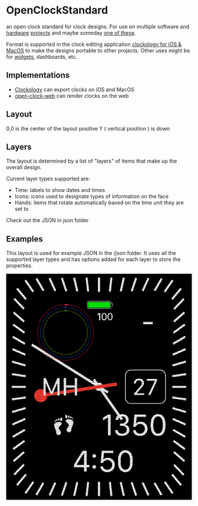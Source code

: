 # OpenClockStandard
an open clock standard for clock designs.  For use on multiple software and [hardware](https://github.com/sqfmi/Watchy) [projects](https://github.com/wiz78/WeatherClock) and maybe someday [one of these](https://github.com/Open-Smartwatch/open-smartwatch.github.io).

Format is supported in the clock editing application [clockology for iOS & MacOS](https://clockologyapp.com/) to make the designs portable to other projects.  Other uses might be for [widgets](https://widgetyapp.com/), dashboards, etc. 

## Implementations

* [Clockology](https://clockologyapp.com/) can export clocks on iOS and MacOS
* [open-clock-web](https://github.com/mlc/open-clock-web/) can render clocks on the web

## Layout

0,0 is the center of the layout
positive Y ( vertical position ) is down

## Layers

The layout is determined by a list of "layers" of items that make up the overall design.  

Current layer types supported are:
* Time: labels to show dates and times
* Icons: icons used to designate types of information on the face
* Hands: items that rotate automatically based on the time unit they are set to

Check out the JSON in json folder

## Examples

This layout is used for example JSON in the /json folder.  It uses all the supported layer types and has options added for each layer to store the properties.

![Example Image](images/Examples.JPG)


